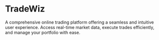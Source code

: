 # TradeWiz
A comprehensive online trading platform offering a seamless and intuitive user experience. Access real-time market data, execute trades efficiently, and manage your portfolio with ease.
